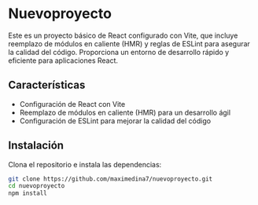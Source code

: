 # Nuevoproyecto

Este es un proyecto básico de React configurado con Vite, que incluye reemplazo de módulos en caliente (HMR) y reglas de ESLint para asegurar la calidad del código. Proporciona un entorno de desarrollo rápido y eficiente para aplicaciones React.

## Características

- Configuración de React con Vite
- Reemplazo de módulos en caliente (HMR) para un desarrollo ágil
- Configuración de ESLint para mejorar la calidad del código

## Instalación

Clona el repositorio e instala las dependencias:

```bash
git clone https://github.com/maximedina7/nuevoproyecto.git
cd nuevoproyecto
npm install

